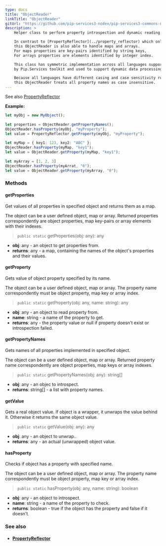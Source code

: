 ```yaml
---
type: docs
title: "ObjectReader"
linkTitle: "ObjectReader"
gitUrl: "https://github.com/pip-services3-nodex/pip-services3-commons-nodex"
description: >
    Helper class to perform property introspection and dynamic reading.

    In contrast to [PropertyReflector](../property_reflector) which only introspects regular objects,
    this ObjectReader is also able to handle maps and arrays.
    For maps properties are key-pairs identified by string keys,
    For arrays properties are elements identified by integer index.

    This class has symmetric implementation across all languages supported
    by Pip.Services toolkit and used to support dynamic data processing.

    Because all languages have different casing and case sensitivity rules,
    this ObjectReader treats all property names as case insensitive.
---
```


See also [PropertyReflector](../property_reflector)

**Example:**

```typescript
let myObj = new MyObject();
    
let properties = ObjectReader.getPropertyNames();
ObjectReader.hasProperty(myObj, "myProperty");
let value = PropertyReflector.getProperty(myObj, "myProperty");
     
let myMap = { key1: 123, key2: "ABC" };
ObjectReader.hasProperty(myMap, "key1");
let value = ObjectReader.getProperty(myMap, "key1");
    
let myArray = [1, 2, 3]
ObjectReader.hasProperty(myArrat, "0");
let value = ObjectReader.getProperty(myArray, "0");

```


### Methods

#### getProperties
Get values of all properties in specified object
and returns them as a map.

The object can be a user defined object, map or array.
Returned properties correspondently are object properties,
map key-pairs or array elements with their indexes.

> `public static` getProperties(obj: any): any

- **obj**: any - an object to get properties from.
- **returns**: any - a map, containing the names of the object's properties and their values.

#### getProperty
Gets value of object property specified by its name.

The object can be a user defined object, map or array.
The property name correspondently must be object property,
map key or array index.

> `public static` getProperty(obj: any, name: string): any

- **obj**: any - an object to read property from.
- **name**: string - a name of the property to get.
- **returns**: any - the property value or null if property doesn't exist or introspection failed.

#### getPropertyNames
Gets names of all properties implemented in specified object.
 
The object can be a user defined object, map or array.
Returned property name correspondently are object properties,
map keys or array indexes.

> `public static` getPropertyNames(obj: any): string[]

- **obj**: any - an objec to introspect.
- **returns**: string[] - a list with property names.

#### getValue
Gets a real object value.
If object is a wrapper, it unwraps the value behind it. 
Otherwise it returns the same object value.

> `public static` getValue(obj: any): any

- **obj**: any - an object to unwrap..
- **returns**: any - an actual (unwrapped) object value. 

#### hasProperty
Checks if object has a property with specified name.

The object can be a user defined object, map or array.
The property name correspondently must be object property,
map key or array index.

> `public static` hasProperty(obj: any, name: string): boolean

- **obj**: any - an object to introspect.
- **name**: string - a name of the property to check.
- **returns**: boolean - true if the object has the property and false if it doesn't.

### See also
- #### [PropertyReflector](../property_reflector)